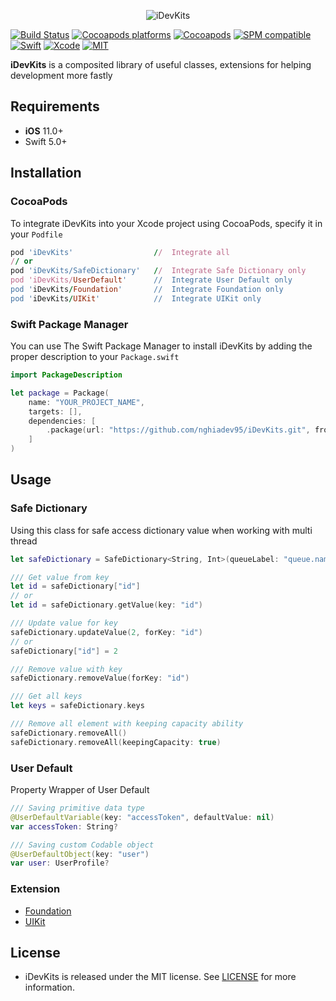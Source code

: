 <p align="center">
  <img src="https://raw.githubusercontent.com/nghiadev95/iDevKits/master/Assets/logo.png" title="iDevKits">
</p>

[![Build Status](https://github.com/nghiadev95/iDevKits/workflows/Swift/badge.svg?branch=master)](https://github.com/nghiadev95/iDevKits/actions)
[![Cocoapods platforms](https://img.shields.io/cocoapods/p/iDevKits)](https://github.com/nghiadev95/iDevKits)
[![Cocoapods](https://img.shields.io/cocoapods/v/iDevKits.svg)](https://cocoapods.org/pods/iDevKits)
[![SPM compatible](https://img.shields.io/badge/SPM-Compatible-brightgreen.svg?style=flat)](https://swift.org/package-manager/)
[![Swift](https://img.shields.io/badge/Swift-5.3-orange.svg)](https://swift.org)
[![Xcode](https://img.shields.io/badge/Xcode-11.6-blue.svg)](https://developer.apple.com/xcode)
[![MIT](https://img.shields.io/badge/License-MIT-red.svg)](https://opensource.org/licenses/MIT)

**iDevKits** is a composited library of useful classes, extensions for helping development more fastly

## Requirements

- **iOS** 11.0+
- Swift 5.0+

## Installation

### CocoaPods

To integrate iDevKits into your Xcode project using CocoaPods, specify it in your `Podfile`

```ruby
pod 'iDevKits'                  //  Integrate all
// or
pod 'iDevKits/SafeDictionary'   //  Integrate Safe Dictionary only
pod 'iDevKits/UserDefault'      //  Integrate User Default only
pod 'iDevKits/Foundation'       //  Integrate Foundation only
pod 'iDevKits/UIKit'            //  Integrate UIKit only
```

### Swift Package Manager
You can use The Swift Package Manager to install iDevKits by adding the proper description to your `Package.swift` 

```swift
import PackageDescription

let package = Package(
    name: "YOUR_PROJECT_NAME",
    targets: [],
    dependencies: [
        .package(url: "https://github.com/nghiadev95/iDevKits.git", from: "1.0.0")
    ]
)
```


## Usage

### Safe Dictionary
Using this class for safe access dictionary value when working with multi thread

```swift
let safeDictionary = SafeDictionary<String, Int>(queueLabel: "queue.name")

/// Get value from key
let id = safeDictionary["id"]
// or
let id = safeDictionary.getValue(key: "id")

/// Update value for key
safeDictionary.updateValue(2, forKey: "id")
// or
safeDictionary["id"] = 2

/// Remove value with key
safeDictionary.removeValue(forKey: "id")

/// Get all keys
let keys = safeDictionary.keys

/// Remove all element with keeping capacity ability
safeDictionary.removeAll()
safeDictionary.removeAll(keepingCapacity: true)
```

### User Default
Property Wrapper of User Default

```swift
/// Saving primitive data type
@UserDefaultVariable(key: "accessToken", defaultValue: nil)
var accessToken: String?

/// Saving custom Codable object
@UserDefaultObject(key: "user")
var user: UserProfile?
```

### Extension

- [Foundation](https://github.com/nghiadev95/iDevKits/tree/master/Sources/Foundation)
- [UIKit](https://github.com/nghiadev95/iDevKits/tree/master/Sources/UIKit)

## License

- iDevKits is released under the MIT license. See [LICENSE](https://github.com/nghiadev95/iDevKits/blob/master/LICENSE) for more information.
